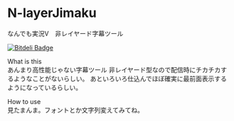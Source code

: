 N-layerJimaku
=============

なんでも実況V　非レイヤード字幕ツール


[![Bitdeli Badge](https://d2weczhvl823v0.cloudfront.net/kikakubu-ksg/n-layerjimaku/trend.png)](https://bitdeli.com/free "Bitdeli Badge")

What is this  
あんまり高性能じゃない字幕ツール
非レイヤード型なので配信時にチカチカするようなことがないらしい。
あといろいろ仕込んでほぼ確実に最前面表示するようになっているらしい。

How to use  
見たまんま。フォントとか文字列変えてみてね。  
